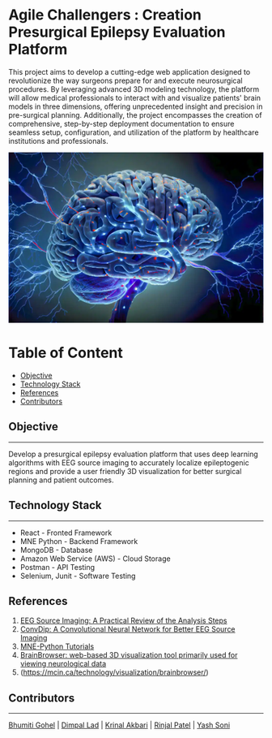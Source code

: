 # Agile Challengers : Creation Presurgical Epilepsy Evaluation Platform

This project aims to develop a cutting-edge web application designed to revolutionize the way surgeons prepare for and execute neurosurgical procedures. By leveraging advanced 3D modeling technology, the platform will allow medical professionals to interact with and visualize patients' brain models in three dimensions, offering unprecedented insight and precision in pre-surgical planning. Additionally, the project encompasses the creation of comprehensive, step-by-step deployment documentation to ensure seamless setup, configuration, and utilization of the platform by healthcare institutions and professionals.


<p>
<img src = "main.png">
</p>

<h1>Table of Content</h1>

- [Objective](#objective)
- [Technology Stack](#technology-stack)
- [References](#references)
- [Contributors](#contributors)

## Objective
---
Develop a presurgical epilepsy evaluation platform that uses deep learning algorithms with EEG source imaging to accurately localize epileptogenic regions and provide a user friendly 3D visualization for better surgical planning and patient outcomes.


## Technology Stack
---

- React - Fronted Framework
- MNE Python - Backend Framework
- MongoDB - Database
- Amazon Web Service (AWS) - Cloud Storage
- Postman - API Testing
- Selenium, Junit - Software Testing
## References
1. [EEG Source Imaging: A Practical Review of the Analysis Steps](https://www.frontiersin.org/articles/10.3389/fneur.2019.00325/full)
2. [ConvDip: A Convolutional Neural Network for Better EEG Source Imaging](https://www.frontiersin.org/articles/10.3389/fnins.2021.569918/full)
3. [MNE-Python Tutorials](https://mne.tools/stable/auto_tutorials/index.html)
4. [BrainBrowser: web-based 3D visualization tool primarily used for viewing neurological data](https://brainbrowser.cbrain.mcgill.ca/)
5. (https://mcin.ca/technology/visualization/brainbrowser/)



## Contributors
---
[Bhumiti Gohel](https://github.com/bhumiti28) | [Dimpal Lad](https://github.com/Dimpal-lad) | [Krinal Akbari](https://github.com/Krinal-Akbari) | [Rinjal Patel](https://github.com/RinjalPatel490) | [Yash Soni](https://github.com/Yash55133)
